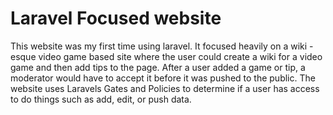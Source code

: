 #  Laravel Focused website

This website was my first time using laravel. It focused heavily on a wiki - esque video game based site where the user could create a wiki for a video game and then add tips to the page. After a user added a game or tip, a moderator would have to accept it before it was pushed to the public. The website uses Laravels Gates and Policies to determine if a user has access to do things such as add, edit, or push data.
